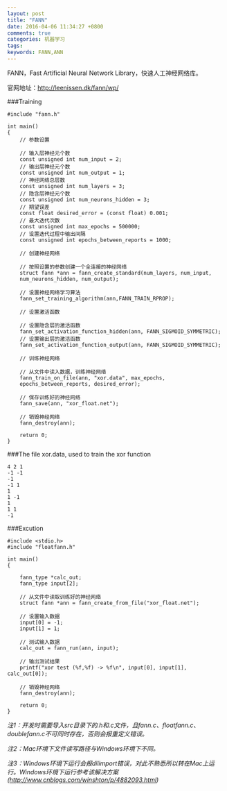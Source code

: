 ```yaml
---
layout: post
title: "FANN"
date: 2016-04-06 11:34:27 +0800
comments: true
categories: 机器学习
tags: 
keywords: FANN,ANN
---
```


FANN，Fast Artificial Neural Network Library，快速人工神经网络库。   

官网地址：http://leenissen.dk/fann/wp/

###Training

	#include "fann.h"

	int main()
	{
		// 参数设置

		// 输入层神经元个数
    	const unsigned int num_input = 2;
		// 输出层神经元个数
    	const unsigned int num_output = 1;
		// 神经网络总层数
    	const unsigned int num_layers = 3;
		// 隐含层神经元个数
    	const unsigned int num_neurons_hidden = 3;
		// 期望误差
    	const float desired_error = (const float) 0.001;
		// 最大迭代次数
    	const unsigned int max_epochs = 500000;
		// 设置迭代过程中输出间隔
		const unsigned int epochs_between_reports = 1000;
		
		// 创建神经网络

		// 按照设置的参数创建一个全连接的神经网络
    	struct fann *ann = fann_create_standard(num_layers, num_input,
        num_neurons_hidden, num_output);

		// 设置神经网络学习算法
		fann_set_training_algorithm(ann,FANN_TRAIN_RPROP);
				
		// 设置激活函数

		// 设置隐含层的激活函数
    	fann_set_activation_function_hidden(ann, FANN_SIGMOID_SYMMETRIC);
		// 设置输出层的激活函数
    	fann_set_activation_function_output(ann, FANN_SIGMOID_SYMMETRIC);

		// 训练神经网络

		// 从文件中读入数据，训练神经网络
    	fann_train_on_file(ann, "xor.data", max_epochs,
        epochs_between_reports, desired_error);

		// 保存训练好的神经网络
    	fann_save(ann, "xor_float.net");

		// 销毁神经网络
    	fann_destroy(ann);

    	return 0;
	}

###The file xor.data, used to train the xor function
	
	4 2 1
	-1 -1
	-1
	-1 1
	1
	1 -1
	1
	1 1
	-1

###Excution

	#include <stdio.h>
	#include "floatfann.h"

	int main()
	{

    	fann_type *calc_out;
    	fann_type input[2];

		// 从文件中读取训练好的神经网络
    	struct fann *ann = fann_create_from_file("xor_float.net");

		// 设置输入数据
    	input[0] = -1;
    	input[1] = 1;

		// 测试输入数据
    	calc_out = fann_run(ann, input);

		// 输出测试结果
    	printf("xor test (%f,%f) -> %f\n", input[0], input[1], calc_out[0]);

		// 销毁神经网络
    	fann_destroy(ann);

    	return 0;
	}

*注1：开发时需要导入src目录下的.h和.c文件，且fann.c、floatfann.c、doublefann.c不可同时存在，否则会报重定义错误。*

*注2：Mac环境下文件读写路径与Windows环境下不同。*

*注3：Windows环境下运行会报dilimport错误，对此不熟悉所以转在Mac上运行。Windows环境下运行参考该解决方案(http://www.cnblogs.com/winshton/p/4882093.html)*